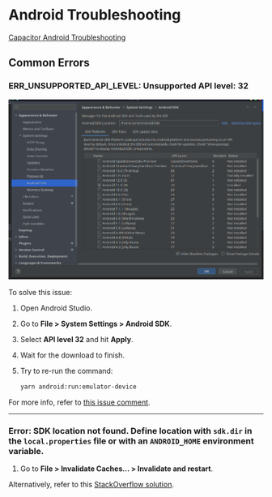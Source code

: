 # Android Troubleshooting

[Capacitor Android Troubleshooting](https://capacitorjs.com/docs/android/troubleshooting)

## Common Errors

### ERR_UNSUPPORTED_API_LEVEL: Unsupported API level: 32

![alt text](./img/android-sdk.png)

To solve this issue:

1. Open Android Studio.
2. Go to **File > System Settings > Android SDK**.
3. Select **API level 32** and hit **Apply**.
4. Wait for the download to finish.
5. Try to re-run the command:

   ```bash
   yarn android:run:emulator-device
   ```

For more info, refer to [this issue comment](https://github.com/ionic-team/native-run/issues/219#issuecomment-1016503975).

---

### Error: SDK location not found. Define location with `sdk.dir` in the `local.properties` file or with an `ANDROID_HOME` environment variable.

1. Go to **File > Invalidate Caches… > Invalidate and restart**.

Alternatively, refer to this [StackOverflow solution](https://stackoverflow.com/a/44403002).
